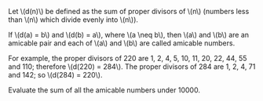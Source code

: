 Let \\(d(n)\\) be defined as the sum of proper divisors of \\(n\\)
(numbers less than \\(n\\) which divide evenly into \\(n\\)).

If \\(d(a) = b\\) and \\(d(b) = a\\), where \\(a \\neq b\\), then \\(a\\) and \\(b\\)
are an amicable pair and each of \\(a\\) and \\(b\\) are called amicable numbers.

For example, the proper divisors of 220 are 1, 2, 4, 5, 10, 11,
20, 22, 44, 55 and 110; therefore \\(d(220) = 284\\). The proper 
divisors of 284 are 1, 2, 4, 71 and 142; so \\(d(284) = 220\\).

Evaluate the sum of all the amicable numbers under 10000.
